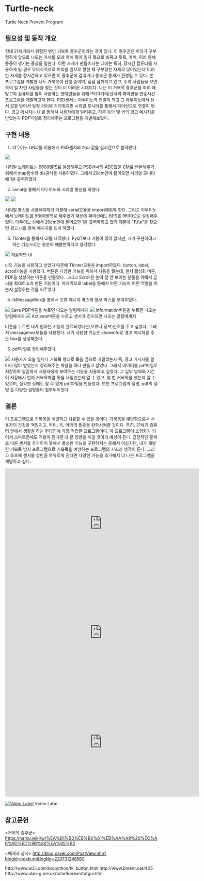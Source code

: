 # Turtle-neck
Turtle Neck Prevent Program

## 필요성 및 동작 개요
현대 21세기에서 위험한 병인 거북목 증후군이라는 것이 있다.
이 증후군은 머리가 구부정하게 앞으로 나오는 자세를 오래 취해 목이 일자 목으로 바뀌고 뒷목, 어깨, 허리 등에 통증이 생기는 증상을 말한다.
이런 자세가 만들어지는 데에는 특히, 장시간 컴퓨터를 사용하게 될 경우 무의식적으로 머리를 앞으로 향한 채 구부정한 자세로 앉아있는데 이러한 자세를 장시간하고 있으면 이 증후군에 걸리거나 증후군 증세가 진행될 수 있다.
본 프로그램을 개발한 나도 거북목이 진행 중이며, 점점 심해지고 있고, 주위 사람들을 보면 목이 일 자인 사람들을 찾는 것이 더 어려운 시대이다.
나는 이 거북목 증후군을 미리 예방고자 컴퓨터를 많이 사용하는 현대인들을 위해 PSD(거리)센서와 파이썬을 연동시킨 프로그램을 개발하고자 한다.
PSD센서는 아두이노와 연결이 되고 그 아두이노에서 센서 값을 받아서 일정 거리에 가까워지면 시리얼 모니터를 통해서 파이썬으로 연결이 된다.
경고 메시지는 UI를 통해서 사용자에게 알려주고, 하루 동안 몇 번의 경고 메시지를 받았는지 PDF파일로 정리해주는 프로그램을 개발해보았다.


## 구현 내용
1) 아두이노 UNO를 이용해서 PSD센서의 거리 값을 실시간으로 받아왔다.
<img src = "http://www.makewith.co/media1/upload/imgs/2016/978/2207/%EC%95%84%EB%91%90%EC%9D%B4%EB%85%B8%20%EC%B5%9C%EC%A2%85.PNG">

시리얼 보레이트는 9600BPS로 설정해주고 PSD센서의 ADC값을 CM로 변환해주기 위해서 map함수와 dis공식을 사용하였다.
그래서 20cm안에 들어오면 시리얼 모니터에 1을 출력하였다.

2) serial을 통해서 아두이노와 시리얼 통신을 하였다.
<img src = http://www.makewith.co/media1/upload/imgs/2016/978/2207/%ED%8C%8C%EC%9D%B4%EC%8D%AC%EC%B5%9C%EC%A2%851.PNG>
<img src = http://www.makewith.co/media1/upload/imgs/2016/978/2207/%ED%8C%8C%EC%9D%B4%EC%8D%AC%EC%B5%9C%EC%A2%852.PNG>

시리얼 통신을 사용해야하기 때문에 serial모듈을 import해줘야 한다.
그리고 아두이노에서 보레이트를 9600BPS로 해주었기 때문에 파이썬에도 BPS를 9600으로 설정해주었다.
아두이노 상에서 20cm안에 들어오면 1을 출력하라고 했기 때문에 “1\r\n”을 찾으면 경고 ui를 통해 메시지를 뜨게 하였다.

3) Tkinter을 통해서 UI를 제작했다. PyQT보다 기능이 많이 없지만, 내가 구현하려고 하는 기능으로는 충분히 해볼만하다고 생각했다.
<img src = http://www.makewith.co/media1/upload/imgs/2016/978/2207/KakaoTalk_20161210_231750699.png>
처음화면 UI

ui의 기능을 사용하고 싶었기 때문에 Tkinter모듈을 import하였다.
button, label, scroll기능을 사용했다. 버튼은 다양한 기능을 위해서 사용을 했는데, 센서 활성화 버튼, PDF을 생성하는 버튼을 만들었다.
그리고 Scroll은 눈이 잘 안 보이는 분들을 위해서 글씨를 확대하고자 만든 기능이다.
마지막으로 label을 통해서 어떤 기능이 어떤 역할을 하는지 설명하는 것을 써주었다.

4) tkMessageBox을 통해서 오류 메시지 박스와 정보 박스를 보여주었다.
<img src = http://www.makewith.co/media1/upload/imgs/2016/978/2207/KakaoTalk_20161210_231932086.png>
Save PDF버튼을 누르면 나오는 알림메세지

<img src = http://www.makewith.co/media1/upload/imgs/2016/978/2207/KakaoTalk_20161210_231955561.png>
Information버튼을 누르면 나오는 알림메세지

<img src = http://www.makewith.co/media1/upload/imgs/2016/978/2207/KakaoTalk_20161210_231846299_1.png>
Activate버튼을 누르고 센서가 감지되면 나오는 알림메세지

버튼을 누르면 내가 원하는 기능이 완료되었다는(오류나 정보)신호를 주고 싶었다.
그래서 messagebox모듈을 사용했다. 내가 사용한 기능은 showinfo로 경고 메시지를 주는 box를 생성해준다.

5) pdf파일로 정리해주었다.
<img src = http://www.makewith.co/media1/upload/imgs/2016/978/2207/PDF_IMAGE.PNG>
사용자가 오늘 얼마나 거북목 형태로 목을 앞으로 내밀었는지 즉, 경고 메시지를 얼마나 많이 받았는지 정리해주는 파일을 하나 만들고 싶었다.
그래서 데이터를 pdf파일로 저장하여 깔끔하게 사용자에게 보여주는 기능을 사용하고 싶었다.
그 날의 날짜와 시간이 저장돼서 언제 거북목처럼 목을 내밀었는지 알 수 있고, 몇 번 거북목을 했는지 알 수 있으며, 심각한 상태도 알 수 있게 pdf파일을 만들었다.
또한 프로그램의 설명, pdf의 설명 등 다양한 설명들이 첨부되어있다.

## 결론
이 프로그램으로 거북목을 예방하고 치료할 수 있을 것이다. 거북목을 예방함으로서 사용자의 건강을 책임지고, 허리, 목, 어깨의 통증을 완화시켜줄 것이다. 특히, 21세기 컴퓨터 앞에서 생활을 하는 현대인에 가장 적합한 프로그램이다.
이 프로그램이 소형화가 되어서 스마트폰에도 적용이 된다면 더 큰 영향을 미칠 것이라 예상이 든다.
금전적인 문제로 다른 센서를 추가하지 못해서 풍성한 기능을 구현하지는 못해서 아쉽지만, 내가 개발한 거북목 방지 프로그램으로 거북목을 예방하는 프로그램의 시초라 생각이 든다.
그리고 추후에 센서를 살만큼 여유로워 진다면 다양한 기능을 추가해서 더 나은 프로그램을 개발하고 싶다.

<iframe width="640" height="360" src="https://youtu.be/MEnNALq1A4g/" frameborder="0" allowfullscreen></iframe>
<iframe width="640" height="360" src="https://youtu.be/BHXISS462Xk/" frameborder="0" allowfullscreen></iframe>

<iframe width="640" height="360" src="https://youtu.be/MEnNALq1A4g"  
 frameborder="0" allow="autoplay; encrypted-media" allowfullscreen></iframe>
 
 [![Video Label](http://img.youtube.com/vi/uLR1RNqJ1Mw/0.jpg)](https://youtu.be/uLR1RNqJ1Mw?t=0s) Video Labe



## 참고문헌

<거북목 증후군>
https://namu.wiki/w/%EA%B1%B0%EB%B6%81%EB%AA%A9%20%EC%A6%9D%ED%9B%84%EA%B5%B0

<메세지 상자>
http://blog.naver.com/PostView.nhn?blogId=noxburn&logNo=220731246580

<Tkinter>
http://www.w3ii.com/ko/python/tk_button.html
http://www.bment.net/405
http://www.alan-g.me.uk/tutor/korean/tutgui.htm


